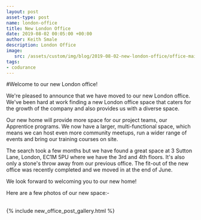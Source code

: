 ```yaml
---
layout: post
asset-type: post
name: london-office
title: New London Office
date: 2019-08-02 00:05:00 +00:00
author: Keith Smale
description: London Office
image:
   src: /assets/custom/img/blog/2019-08-02-new-london-office/office-main/New-Office-10.jpg
tags:
- codurance
---
```


#Welcome to our new London office!

We're pleased to announce that we have moved to our new London office. We've been hard at work finding a new London office space that caters for the growth of the company and also provides us with a diverse space.

Our new home will provide more space for our project teams, our Apprentice programs. We now have a larger, multi-functional space, which means we can host even more community meetups, run a wider range of events and bring our training courses on site.

The search took a few months but we have found a great space at 3 Sutton Lane, London, EC1M 5PU where we have the 3rd and 4th floors. It's also only a stone's throw away from our previous office. The fit-out of the new office was recently completed and we moved in at the end of June.

We look forward to welcoming you to our new home!

Here are a few photos of our new space:-

</br>
{% include new_office_post_gallery.html %}